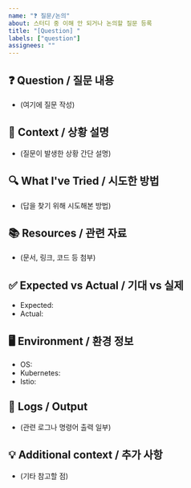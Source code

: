 ```yaml
---
name: "❓ 질문/논의"
about: 스터디 중 이해 안 되거나 논의할 질문 등록
title: "[Question] "
labels: ["question"]
assignees: ""
---
```


## ❓ Question / 질문 내용

- (여기에 질문 작성)

## 📌 Context / 상황 설명

- (질문이 발생한 상황 간단 설명)

## 🔍 What I've Tried / 시도한 방법

- (답을 찾기 위해 시도해본 방법)

## 📚 Resources / 관련 자료

- (문서, 링크, 코드 등 첨부)

## ✅ Expected vs Actual / 기대 vs 실제

- Expected:
- Actual:

## 🖥️ Environment / 환경 정보

- OS:
- Kubernetes:
- Istio:

## 📄 Logs / Output

- (관련 로그나 명령어 출력 일부)

## 💡 Additional context / 추가 사항

- (기타 참고할 점)
